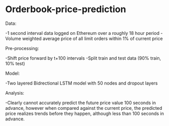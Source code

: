 # Orderbook-price-prediction

Data:

  -1 second interval data logged on Ethereum over a roughly 18 hour period
  -Volume weighted average price of all limit orders within 1% of current price
  
Pre-processing:

  -Shift price forward by t+100 intervals
  -Split train and test data (90% train, 10% test)
  
Model:

  -Two layered Bidrectional LSTM model with 50 nodes and dropout layers
  
Analysis:

  -Clearly cannot accurately predict the future price value 100 seconds in advance, however when compared against the current price, the predicted price realizes trends before they happen, although less than 100 seconds in advance.
